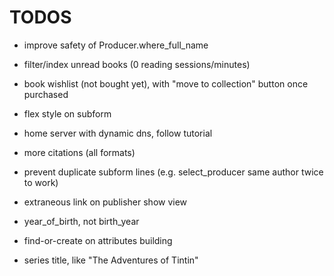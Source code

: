 # TODOS

- improve safety of Producer.where_full_name

- filter/index unread books (0 reading sessions/minutes)

- book wishlist (not bought yet), with "move to collection" button once purchased

- flex style on subform

- home server with dynamic dns, follow tutorial

- more citations (all formats)

- prevent duplicate subform lines (e.g. select_producer same author twice to work)

- extraneous link on publisher show view

- year_of_birth, not birth_year

- find-or-create on attributes building

- series title, like "The Adventures of Tintin"
